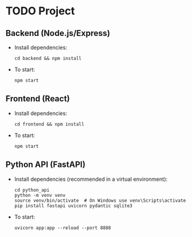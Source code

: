 # TODO Project

## Backend (Node.js/Express)
- Install dependencies:
  ```
  cd backend && npm install
  ```
- To start:
  ```
  npm start
  ```

## Frontend (React)
- Install dependencies:
  ```
  cd frontend && npm install
  ```
- To start:
  ```
  npm start
  ```

## Python API (FastAPI)
- Install dependencies (recommended in a virtual environment):
  ```
  cd python_api
  python -m venv venv
  source venv/bin/activate  # On Windows use venv\Scripts\activate
  pip install fastapi uvicorn pydantic sqlite3
  ```
- To start:
  ```
  uvicorn app:app --reload --port 8888
  ```
